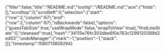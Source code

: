 {"filter":false,"title":"README.md","tooltip":"/README.md","ace":{"folds":[],"scrolltop":0,"scrollleft":0,"selection":{"start":{"row":2,"column":67},"end":{"row":2,"column":67},"isBackwards":false},"options":{"guessTabSize":true,"useWrapMode":false,"wrapToView":true},"firstLineState":0,"cleansed":true},"hash":"34115e76fc303dbe6f0e763c1299120389d2ed53","undoManager":{"mark":-1,"position":-1,"stack":[]},"timestamp":1580713859294}